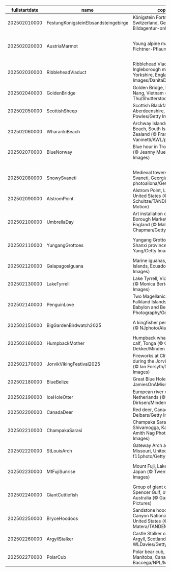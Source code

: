 |fullstartdate|name|copyright|title|image|
|--|--|--|--|--|
202502010000|FestungKonigsteinElbsandsteingebirge|Königstein Fortress, Saxon Switzerland, Germany (© Bildagentur-online/Exss/Alamy)|Snow and stone|![](/en-GB/2025/02/202502010000FestungKonigsteinElbsandsteingebirge.jpg)|
202502020000|AustriaMarmot|Young alpine marmot (© Jonas Fichtner-Pflaum/Getty Images)|Marm-velous way to go Altitude attitude|![](/en-GB/2025/02/202502020000AustriaMarmot.jpg)|
202502030000|RibbleheadViaduct|Ribblehead Viaduct and Ingleborough mountain, North Yorkshire, England (© AWL Images/DanitaDelimont.com)|Bridging history, one arch at a time|![](/en-GB/2025/02/202502030000RibbleheadViaduct.jpg)|
202502040000|GoldenBridge|Golden Bridge, Bà Nà Hills, Da Nang, Vietnam (© Hien Phung Thu/Shutterstock)|A walk among the clouds|![](/en-GB/2025/02/202502040000GoldenBridge.jpg)|
202502050000|ScottishSheep|Scottish Blackface sheep, Aberdeenshire, Scotland (© Mike Powles/Getty Images)|Baa, baa, black sheep? No.|![](/en-GB/2025/02/202502050000ScottishSheep.jpg)|
202502060000|WhararikiBeach|Archway Islands, Wharariki Beach, South Island, New Zealand (© Francesco Vaninetti/AWL/plainpicture)|Reflections of a nation's legacy|![](/en-GB/2025/02/202502060000WhararikiBeach.jpg)|
202502070000|BlueNorway|Blue hour in Trondheim, Norway (© Jeanny Mueller/Getty Images)|Stuck in a blue moment|![](/en-GB/2025/02/202502070000BlueNorway.jpg)|
||||![](/en-GB/2025/02/.jpg)|
202502080000|SnowySvaneti|Medieval towers in Mestia, Upper Svaneti, Georgia (© photoaliona/Getty Images)|Frozen in time|![](/en-GB/2025/02/202502080000SnowySvaneti.jpg)|
202502090000|AlstromPoint|Alstrom Point, Lake Powell, Utah, United States (© T.M. Schultze/TANDEM Stills + Motion)|A point worth pondering|![](/en-GB/2025/02/202502090000AlstromPoint.jpg)|
202502100000|UmbrellaDay|Art installation of umbrellas, Borough Market, London, England (© Malcolm P Chapman/Getty Images)|Under my umbrella|![](/en-GB/2025/02/202502100000UmbrellaDay.jpg)|
202502110000|YungangGrottoes|Yungang Grottoes, Datong, Shanxi province, China (© Eric Yang/Getty Images)|The watchful eyes of history|![](/en-GB/2025/02/202502110000YungangGrottoes.jpg)|
202502120000|GalapagosIguana|Marine iguanas, Galápagos Islands, Ecuador (© helovi/Getty Images)|Darwin's blueprint|![](/en-GB/2025/02/202502120000GalapagosIguana.jpg)|
202502130000|LakeTyrrell|Lake Tyrrell, Victoria, Australia (© Monica Bertolazzi/Getty Images)|Salt of the earth|![](/en-GB/2025/02/202502130000LakeTyrrell.jpg)|
202502140000|PenguinLove|Two Magellanic penguins, Falkland Islands (© Vicki Jauron, Babylon and Beyond Photography/Getty Images)|Look at these lovebirds|![](/en-GB/2025/02/202502140000PenguinLove.jpg)|
202502150000|BigGardenBirdwatch2025|A kingfisher perched on a branch (© NJphoto/Alamy Stock Photo)|Winter's brightest catch|![](/en-GB/2025/02/202502150000BigGardenBirdwatch2025.jpg)|
202502160000|HumpbackMother|Humpback whale mother and calf, Tonga (© Chase Dekker/Minden Pictures)|Protecting the giants of the sea|![](/en-GB/2025/02/202502160000HumpbackMother.jpg)|
202502170000|JorvikVikingFestival2025|Fireworks at Clifford's Tower during the Jorvik Viking Festival (© Ian Forsyth/Stringer/Getty Images)|A week of Viking wonders|![](/en-GB/2025/02/202502170000JorvikVikingFestival2025.jpg)|
202502180000|BlueBelize|Great Blue Hole, Belize (© JamiesOnAMission/Shutterstock)|Endless blue|![](/en-GB/2025/02/202502180000BlueBelize.jpg)|
202502190000|IceHoleOtter|European river otter, Lelystad, Netherlands (© Ernst Dirksen/Minden Pictures)|The 'otter' side of life|![](/en-GB/2025/02/202502190000IceHoleOtter.jpg)|
202502200000|CanadaDeer|Red deer, Canada (© Delbars/Getty Images)|A regal duo|![](/en-GB/2025/02/202502200000CanadaDeer.jpg)|
202502210000|ChampakaSarasi|Champaka Sarasi pond near Shivamogga, Karnataka, India (© Amith Nag Photography/Getty Images)|A tale of still waters|![](/en-GB/2025/02/202502210000ChampakaSarasi.jpg)|
202502220000|StLouisArch|Gateway Arch and St Louis, Missouri, United States (© f11photo/Getty Images)|Bending towards brilliance|![](/en-GB/2025/02/202502220000StLouisArch.jpg)|
202502230000|MtFujiSunrise|Mount Fuji, Lake Kawaguchi, Japan (© Twenty47studio/Getty Images)|Wind of Fuji, my souvenir from Edo|![](/en-GB/2025/02/202502230000MtFujiSunrise.jpg)|
202502240000|GiantCuttlefish|Group of giant cuttlefish in Spencer Gulf, off Whyalla, South Australia (© Gary Bell/Minden Pictures)|Inked and undercover|![](/en-GB/2025/02/202502240000GiantCuttlefish.jpg)|
202502250000|BryceHoodoos|Sandstone hoodoos, Bryce Canyon National Park, Utah, United States (© Stephen Matera/TANDEM Stills + Motion)|Hoodoo you do?|![](/en-GB/2025/02/202502250000BryceHoodoos.jpg)|
202502260000|ArgyllStalker|Castle Stalker on Loch Laich, Argyll, Scotland (© WLDavies/Getty Images)|Scottish strategy at its finest|![](/en-GB/2025/02/202502260000ArgyllStalker.jpg)|
202502270000|PolarCub|Polar bear cub, Churchill, Manitoba, Canada (© Eric Baccega/NPL/Minden Pictures)|Polar care|![](/en-GB/2025/02/202502270000PolarCub.jpg)|
